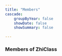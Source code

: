 ```yaml
--- 
title: "Members"
cascade:
    groupByYear: false
    showDate: false
    showSummary: false
    
---
```


### Members of ZhiClass